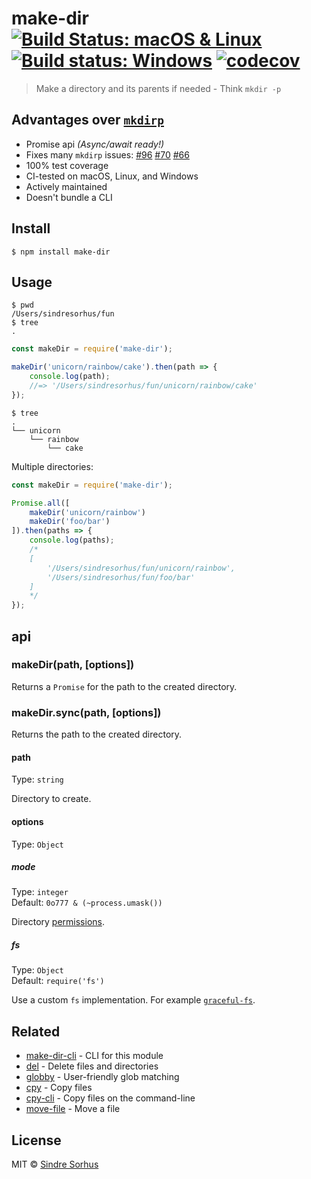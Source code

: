 # make-dir [![Build Status: macOS & Linux](https://travis-ci.org/sindresorhus/make-dir.svg?branch=master)](https://travis-ci.org/sindresorhus/make-dir) [![Build status: Windows](https://ci.appveyor.com/api/projects/status/e0vtt8y600w91gcs/branch/master?svg=true)](https://ci.appveyor.com/project/sindresorhus/make-dir/branch/master) [![codecov](https://codecov.io/gh/sindresorhus/make-dir/branch/master/graph/badge.svg)](https://codecov.io/gh/sindresorhus/make-dir)

> Make a directory and its parents if needed - Think `mkdir -p`


## Advantages over [`mkdirp`](https://github.com/substack/node-mkdirp)

- Promise api *(Async/await ready!)*
- Fixes many `mkdirp` issues: [#96](https://github.com/substack/node-mkdirp/pull/96) [#70](https://github.com/substack/node-mkdirp/issues/70) [#66](https://github.com/substack/node-mkdirp/issues/66)
- 100% test coverage
- CI-tested on macOS, Linux, and Windows
- Actively maintained
- Doesn't bundle a CLI


## Install

```
$ npm install make-dir
```


## Usage

```
$ pwd
/Users/sindresorhus/fun
$ tree
.
```

```js
const makeDir = require('make-dir');

makeDir('unicorn/rainbow/cake').then(path => {
	console.log(path);
	//=> '/Users/sindresorhus/fun/unicorn/rainbow/cake'
});
```

```
$ tree
.
└── unicorn
    └── rainbow
        └── cake
```

Multiple directories:

```js
const makeDir = require('make-dir');

Promise.all([
	makeDir('unicorn/rainbow')
	makeDir('foo/bar')
]).then(paths => {
	console.log(paths);
	/*
	[
		'/Users/sindresorhus/fun/unicorn/rainbow',
		'/Users/sindresorhus/fun/foo/bar'
	]
	*/
});
```


## api

### makeDir(path, [options])

Returns a `Promise` for the path to the created directory.

### makeDir.sync(path, [options])

Returns the path to the created directory.

#### path

Type: `string`

Directory to create.

#### options

Type: `Object`

##### mode

Type: `integer`<br>
Default: `0o777 & (~process.umask())`

Directory [permissions](https://x-team.com/blog/file-system-permissions-umask-node-js/).

##### fs

Type: `Object`<br>
Default: `require('fs')`

Use a custom `fs` implementation. For example [`graceful-fs`](https://github.com/isaacs/node-graceful-fs).


## Related

- [make-dir-cli](https://github.com/sindresorhus/make-dir-cli) - CLI for this module
- [del](https://github.com/sindresorhus/del) - Delete files and directories
- [globby](https://github.com/sindresorhus/globby) - User-friendly glob matching
- [cpy](https://github.com/sindresorhus/cpy) - Copy files
- [cpy-cli](https://github.com/sindresorhus/cpy-cli) - Copy files on the command-line
- [move-file](https://github.com/sindresorhus/move-file) - Move a file


## License

MIT © [Sindre Sorhus](https://sindresorhus.com)
